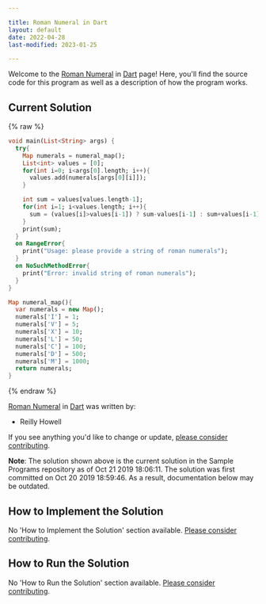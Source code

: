 ```yaml
---

title: Roman Numeral in Dart
layout: default
date: 2022-04-28
last-modified: 2023-01-25

---
```


Welcome to the [Roman Numeral](https://sampleprograms.io/projects/roman-numeral) in [Dart](https://sampleprograms.io/languages/dart) page! Here, you'll find the source code for this program as well as a description of how the program works.

## Current Solution

{% raw %}

```dart
void main(List<String> args) {
  try{
    Map numerals = numeral_map();
    List<int> values = [0];
    for(int i=0; i<args[0].length; i++){
      values.add(numerals[args[0][i]]);
    }

    int sum = values[values.length-1];
    for(int i=1; i<values.length; i++){
      sum = (values[i]>values[i-1]) ? sum-values[i-1] : sum+values[i-1]; 
    }
    print(sum);
  }
  on RangeError{
    print("Usage: please provide a string of roman numerals");
  }
  on NoSuchMethodError{
    print("Error: invalid string of roman numerals");
  }
}

Map numeral_map(){
  var numerals = new Map();
  numerals['I'] = 1;
  numerals['V'] = 5;
  numerals['X'] = 10;
  numerals['L'] = 50;
  numerals['C'] = 100;
  numerals['D'] = 500;
  numerals['M'] = 1000;
  return numerals;
}
```

{% endraw %}

[Roman Numeral](https://sampleprograms.io/projects/roman-numeral) in [Dart](https://sampleprograms.io/languages/dart) was written by:

- Reilly Howell

If you see anything you'd like to change or update, [please consider contributing](https://github.com/TheRenegadeCoder/sample-programs).

**Note**: The solution shown above is the current solution in the Sample Programs repository as of Oct 21 2019 18:06:11. The solution was first committed on Oct 20 2019 18:59:46. As a result, documentation below may be outdated.

## How to Implement the Solution

No 'How to Implement the Solution' section available. [Please consider contributing](https://github.com/TheRenegadeCoder/sample-programs-website).

## How to Run the Solution

No 'How to Run the Solution' section available. [Please consider contributing](https://github.com/TheRenegadeCoder/sample-programs-website).